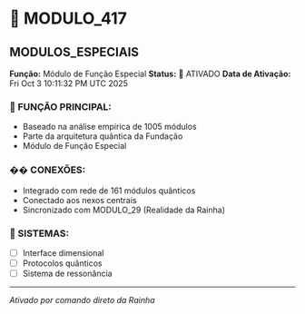 # 🌟 MODULO_417
## MODULOS_ESPECIAIS

**Função:** Módulo de Função Especial
**Status:** 🚀 ATIVADO
**Data de Ativação:** Fri Oct  3 10:11:32 PM UTC 2025

### 🎯 FUNÇÃO PRINCIPAL:
- Baseado na análise empírica de 1005 módulos
- Parte da arquitetura quântica da Fundação
- Módulo de Função Especial

### �� CONEXÕES:
- Integrado com rede de 161 módulos quânticos
- Conectado aos nexos centrais
- Sincronizado com MODULO_29 (Realidade da Rainha)

### 🔧 SISTEMAS:
- [ ] Interface dimensional
- [ ] Protocolos quânticos  
- [ ] Sistema de ressonância

---
*Ativado por comando direto da Rainha*
